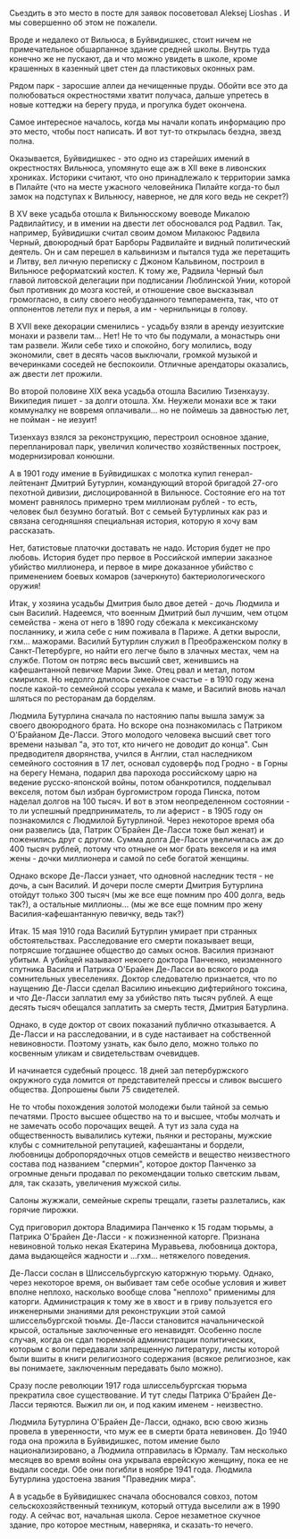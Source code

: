 Сьездить в это место в посте для заявок посоветовал Aleksej Lioshas . И мы совершенно об этом не пожалели.

Вроде и недалеко от Вильюса, в Буйвидишкес, стоит ничем не примечательное обшарпанное здание средней школы.  Внутрь туда конечно же не пускают, да и что можно увидеть в школе, кроме крашенных в казенный цвет стен да пластиковых оконных рам. 

Рядом парк - заросшие аллеи да нечищенные пруды. Обойти все это да полюбоваться окрестностями хватит получаса, дальше упретесь в новые коттеджи на берегу пруда, и прогулка будет окончена.

Самое интересное началось, когда мы начали копать информацию про это место, чтобы пост написать. И вот тут-то открылась бездна, звезд полна.

Оказывается, Буйвидишкес - это одно из старейших имений в окрестностях Вильнюса, упомянуто еще аж в XII веке в ливонских хрониках. Историки считают, что оно принадлежало к территории замка в Пилайте (что на месте ужасного человейника Пилайте когда-то был замок на подступах к Вильнюсу, наверное, не для кого ведь не секрет?)

В XV веке усадьба отошла к Вильнюсскому воеводе Микалою Радвилайтису, и в имении на двести лет обосновался род Радвил. Так, например, Буйвидишки считал своим домом Милакоюс Радвила Черный, двоюродный брат Барборы Радвилайте и видный политический деятель. Он и сам перешел в кальвинизм и пытался туда же перетащить и Литву, вел личную переписку с Джоном Кальвином, построил в Вильнюсе реформатский костел. К тому же, Радвила Черный был главой литовской делегации при подписании Люблинской Унии, которой был противник до мозга костей, и отношение свое высказывал громогласно, в силу своего необузданного темперамента, так, что от оппонентов летели пух и перья, а им - чернильницы в голову. 

В XVII веке декорации сменились - усадьбу взяли в аренду иезуитские монахи и развели там... Нет! Не то что бы подумали, а монастырь они там развели. Жили себе тихо и спокойно, богу молились, воду экономили, свет в десять часов выключали, громкой музыкой и вечеринками соседей не беспокоили. Отличные арендаторы оказались, аж двести лет прожили.

Во второй половине XIX века усадьба отошла Василию Тизенхаузу. Википедия пишет - за долги отошла. Хм. Неужели монахи все ж таки коммуналку не вовремя оплачивали... но не поймешь за давностью лет, не пойман - не иезуит!

Тизенхауз взялся за реконструкцию, перестроил основное здание, перепланировал парк, увеличил количество хозяйственных построек, модернизировал конюшни. 

А в 1901 году имение в Буйвидишках с молотка купил генерал-лейтенант Дмитрий Бутурлин, командующий второй бригадой 27-ого пехотной дивизии, дислоцированной в Вильнюсе. Состояние его на тот момент равнялось примерно трем миллионам рублей - то есть, человек был безумно богатый. Вот с семьей Бутурлиных как раз и связана сегодняшняя специальная история, которую я хочу вам рассказать.

Нет, батистовые платочки доставать не надо. История будет не про любовь. История будет про первое в Российской империи заказное убийство миллионера, и первое в мире доказанное убийство с применением боевых комаров (зачеркнуто) бактериологического оружия!

Итак, у хозяина усадьбы Дмитрия было двое детей - дочь Людмила и сын Василий. Надеемся, что военным Дмитрий был лучшим, чем отцом семейства - жена от него в 1890 году сбежала к мексиканскому посланнику, и жила себе с ним поживала в Париже. А детки выросли, гхм... мажорами. Василий Бутурлин служил в Преображенском полку в Санкт-Петербурге, но найти его легче было в злачных местах, чем на службе. Потом он потряс весь высший свет, женившись на кафешантанной певичке Марии Зике. Отец рвал и метал, потом смирился. Но недолго длилось семейное счастье - в 1910 году жена после какой-то семейной ссоры уехала к маме, и Василий вновь начал шляться по ресторанам да борделям.

Людмила Бутурлина сначала по настоянию папы вышла замуж за своего двоюродного брата. Но вскоре она познакомилась с Патриком О'Брайаном Де-Ласси. Этого молодого человека высший свет того времени называл "а, это тот, кто ничего не доводит до конца". Сын предводителя дворянства, учился в Англии, стал наследником семейного состояния в 17 лет, основал судоверфь под Гродно - в Горны на берегу Немана, подарил два парохода российскому царю на ведение русско-японской войны, потом обанкротился, подделывал векселя, потом был избран бургомистром города Пинска,  потом наделал долгов на 100 тысяч. И вот в этом неопределенном состоянии - то ли успешный предприниматель, то ли аферист - в 1905 году он познакомился с Людмилой Бутурлиной.  Через некоторое время оба они развелись (да, Патрик О'Брайен Де-Ласси тоже был женат) и поженились друг с другом. Сумма долга Де-Ласси увеличилась аж до 400 тысяч рублей, потому что отныне он мог брать векселя и на имя жены - дочки миллионера и самой по себе богатой женщины.

Однако вскоре Де-Ласси узнает, что одновной наследник тестя - не дочь, а сын Василий. И дочери после смерти Дмитрия Бутурлина отойдут только 300 тысяч (мы же все еще помним про 400 долга, ведь так?), а остальные миллионы... (мы же все еще помним про жену Василия-кафешантанную певичку, ведь так?)

Итак. 15 мая 1910 года Василий Бутурлин умирает при странных обстоятельствах. Расследование его смерти показывает вещи, потрясшие тогдашнее общество до самых основ. Василия признают убитым. А убийцей называют некоего доктора Панченко, неизменного спутника Василя и Патрика О'Брайен Де-Ласси во всякого рода сомнительных увеселениях. Доктор следователю признается, что по наущению Де-Ласси сделал Василию иньекцию дифтерийного токсина, и что Де-Ласси заплатил ему за убийство пять тысяч рублей. А еще десять тысяч обещался заплатить за смерть тестя, Дмитрия Батурлина.

Однако, в суде доктор от своих показаний публично отказывается. А Де-Ласси и на расследовании, и в суде настаивает на собственной невиновности. Поэтому узнать, как было дело, можно только по косвенным уликам и свидетельствам очевидцев.

И начинается судебный процесс. 18 дней  зал петербуржского окружного суда ломится от представителей прессы и сливок высшего общества. Допрошены были 75 свидетелей.

Не то чтобы похождения золотой молодежи были тайной за семью печатями. Просто высшее общество на то и высшее, чтобы молчать и не замечать особо порочащих вещей. А тут из зала суда на общественность вывалились кутежи, пьянки и рестораны, мужские клубы с сомнительной репутацией, кафешантаны и бордели, любовницы добропорядочных отцов семейств и вещество неизвестного состава под названием "спермин", которое доктор Панченко за огромные деньги продавал по рекомендации только светским львам, для, так сказать, увеличения мужской силы. 

Салоны жужжали, семейные скрепы трещали, газеты разлетались, как горячие пирожки.

Суд приговорил доктора Владимира Панченко к 15 годам тюрьмы, а Патрика О'Брайен Де-Ласси - к пожизненной каторге. Признана невиновной только некая Екатерина Муравьева, любовница доктора, дама выдающейся жадности и ...гхм... нетяжелого поведения.

Де-Ласси сослан в Шлиссельбургскую каторжную тюрьму. Однако, через некоторое время, он выбивает там себе особые условия и живет вполне неплохо, насколько вообще слова "неплохо" применимы для каторги. Администрация к тому же в хвост и в гриву пользуется его инженерными знаниями для реконструкции этой самой шлиссельбургской тюьмы. Де-Ласси становится начальнической крысой, остальные заключенные его ненавидят. Особенно после случая, когда он сдал тюремной администрации политических, которым с воли передавали запрещенную литературу, листы которой были вшиты в книги религиозного содержания (всякое религиозное, как вы понимаете, заключенным передавать было можно).

Сразу после революции 1917 года шлиссельбургская тюрьма прекратила свое существование. И тут следы Патрика О'Брайен Де-Ласси теряются. Выжил ли он, и под каким именем - неизвестно.

Людмила Бутурлина О'Брайен Де-Ласси, однако, всю свою жизнь провела в уверенности, что муж ее в смерти брата невиновен. До 1940 года она прожила в Буйвидишкес, потом имение было национализировано, а Людмила отправилась в Юрмалу. Там несколько месяцев во время войны она укрывала еврейскую женщину, пока ее не выдали соседи. Обе они погибли в ноябре 1941 года. Людмила Бутурлина удостоена звания "Праведник мира".

А в усадьбе в Буйвидишкес сначала обосновался совхоз, потом сельскохозяйственный техникум, который оттуда выселили аж в 1990 году. А сейчас вот, начальная школа. Серое незаметное скучное здание, про которое местным, наверняка, и сказать-то нечего.

